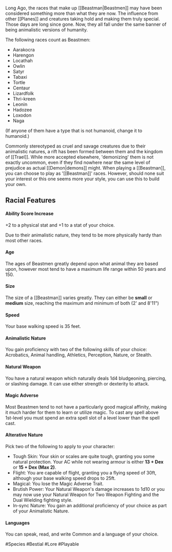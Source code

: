 Long Ago, the races that make up [[Beastman|Beastmen]] may have been considered something more than what they are now. The influence from other [[Planes]] and creatures taking hold and making them truly special. Those days are long since gone. Now, they all fall under the same banner of being animalistic versions of humanity. 

The following races count as Beastmen:
- Aarakocra
- Harengon
- Locathah
- Owlin
- Satyr
- Tabaxi
- Tortle
- Centaur
- Lizardfolk
- Thri-kreen
- Leonin
- Hadozee
- Loxodon
- Naga

(If anyone of them have a type that is not humanoid, change it to humanoid.)

Commonly stereotyped as cruel and savage creatures due to their animalistic natures, a rift has been formed between them and the kingdom of [[Trael]]. While more accepted elsewhere, 'demonizing' them is not exactly uncommon, even if they find nowhere near the same level of prejudice as actual [[Demon|demons]] might. When playing a [[Beastman]], you can choose to play as '[[Beastman]]' races. However, should none suit your interest or this one seems more your style, you can use this to build your own.

## Racial Features
#### Ability Score Increase
+2 to a physical stat and +1 to a stat of your choice.

Due to their animalistic nature, they tend to be more physically hardy than most other races.
#### Age
The ages of Beastmen greatly depend upon what animal they are based upon, however most tend to have a maximum life range within 50 years and 150. 
#### Size
The size of a [[Beastman]] varies greatly. They can either be **small** or **medium** size, reaching the maximum and minimum of both (2' and 8'11")
#### Speed
Your base walking speed is 35 feet. 
#### Animalistic Nature
You gain proficiency with two of the following skills of your choice: Acrobatics, Animal handling, Athletics, Perception, Nature, or Stealth.
#### Natural Weapon
You have a natural weapon which naturally deals 1d4 bludgeoning, piercing, or slashing damage. It can use either strength or dexterity to attack. 
#### Magic Adverse
Most Beastmen tend to not have a particularly good magical affinity, making it much harder for them to learn or utilize magic. To cast any spell above 1st-level you must spend an extra spell slot of a level lower than the spell cast.
#### Alterative Nature
Pick two of the following to apply to your character:
- Tough Skin: Your skin or scales are quite tough, granting you some natural protection. Your AC while not wearing armour is either **13 + Dex** or **15 + Dex (Max 2)**.
- Flight: You are capable of flight, granting you a flying speed of 30ft, although your base walking speed drops to 25ft.
- Magical: You lose the Magic Adverse Trait.
- Brutish Power: Your Natural Weapon's damage increases to 1d10 or you may now use your Natural Weapon for Two Weapon Fighting and the Dual Wielding fighting style.
- In-sync Nature: You gain an additional proficiency of your choice as part of your Animalistic Nature.
#### Languages
You can speak, read, and write Common and a language of your choice.

#Species #Bestial #Lore #Playable